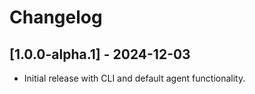 # Changelog

## [1.0.0-alpha.1] - 2024-12-03
- Initial release with CLI and default agent functionality.